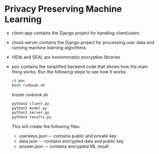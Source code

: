 # Privacy Preserving Machine Learning

- client-app contains the Django project for handling client/users
- cloud-server contains the Django project for processing user data and running machine learning algorithms
- HElib and SEAL are homomorphic encryption libraries
- poc contains the simplified backend code that shows how the main thing works. Run the following steps to see how it works:
  ```sh
  cd poc
  bash runbook.sh
  ```

  Inside runbook.sh
  ```sh
  python3 client.py
  python3 model.py
  python3 server.py
  python3 results.py
  ```

  This will create the following files:
    - userkeys.json -- contains public and private key
    - data.json -- contains encrypted data and public key
    - answer.json -- contains encrypted ML result